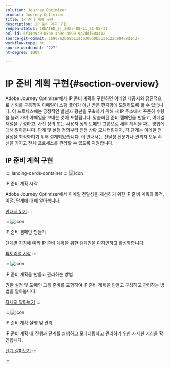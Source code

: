 ```yaml
---
solution: Journey Optimizer
product: Journey Optimizer
title: IP 준비 계획 구현
description: IP 준비 계획 구현
redpen-status: CREATED_||_2025-08-11_21-08-31
exl-id: 6f34e9c9-05ae-4a9c-b099-9a7ddf68a412
source-git-commit: 2b907a3be8b11ac6308d0b563e122c88478d1d37
workflow-type: ht
source-wordcount: '227'
ht-degree: 100%

---
```


# IP 준비 계획 구현{#section-overview}

Adobe Journey Optimizer에서 IP 준비 계획을 구현하면 이메일 제공자와 점진적으로 신뢰를 구축하여 이메일이 스팸 폴더가 아닌 받은 편지함에 도달하도록 할 수 있습니다. 이 프로세스에는 긍정적인 발신자 평판을 구축하기 위해 새 IP 주소에서 꾸준히 수량을 늘려 가며 이메일을 보내는 것이 포함됩니다. 맞춤화된 준비 캠페인을 만들고, 이메일 채널을 구성하고, 사전 정의 또는 사용자 정의 도메인 그룹으로 세부 계획을 짜는 방법에 대해 알아봅니다. 단계 및 실행 정의부터 진행 상황 모니터링까지, 각 단계는 이메일 전달성을 최적화하기 위해 설계되었습니다. 이 안내서는 전달성 전문가나 관리자 모두 확신을 가지고 전체 프로세스를 관리할 수 있도록 지원합니다.

## IP 준비 계획 구현

:::: landing-cards-container
:::
![icon](https://cdn.experienceleague.adobe.com/icons/book.svg)

IP 준비 계획 시작

Adobe Journey Optimizer에서 이메일 전달성을 개선하기 위한 IP 준비 계획의 목적, 이점, 단계에 대해 알아봅니다.

[안내서 읽기](../using/configuration/ip-warmup-gs.md)
:::

:::
![icon](https://cdn.experienceleague.adobe.com/icons/circle-play.svg)

IP 준비 캠페인 만들기

단계별 지침에 따라 IP 준비 계획을 위한 캠페인을 디자인하고 활성화합니다.

[튜토리얼 시작](../using/configuration/ip-warmup-campaign.md)
:::

:::
![icon](https://cdn.experienceleague.adobe.com/icons/gear.svg)

IP 준비 계획을 만들고 관리하는 방법

권한 설정 및 도메인 그룹 준비를 포함하여 IP 준비 계획을 만들고 구성하고 관리하는 방법을 알아봅니다.

[자세히 알아보기](../using/configuration/ip-warmup-plan.md)
:::

:::
![icon](https://cdn.experienceleague.adobe.com/icons/list-check.svg)

IP 준비 계획 실행 및 관리

IP 준비 계획 내 진행과 단계를 실행하고 모니터링하고 관리하기 위한 자세한 지침을 확인합니다.

[단계 살펴보기](../using/configuration/ip-warmup-execution.md)
:::

::::
